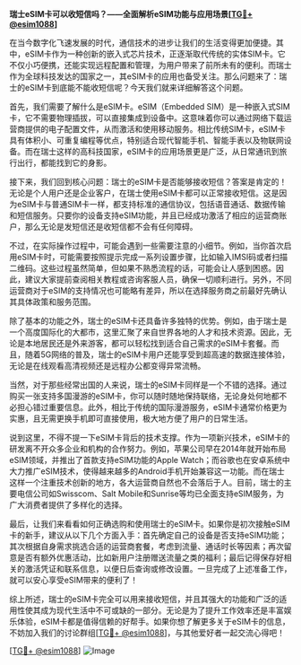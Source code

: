 **瑞士eSIM卡可以收短信吗？——全面解析eSIM功能与应用场景[[TG💪+ @esim1088](https://t.me/s/esim1088)]**

在当今数字化飞速发展的时代，通信技术的进步让我们的生活变得更加便捷。其中，eSIM卡作为一种创新的嵌入式芯片技术，正逐渐取代传统的实体SIM卡。它不仅小巧便携，还能实现远程配置和管理，为用户带来了前所未有的便利。而瑞士作为全球科技发达的国家之一，其eSIM卡的应用也备受关注。那么问题来了：瑞士的eSIM卡到底能不能收短信呢？今天我们就来详细解答这个问题。

首先，我们需要了解什么是eSIM卡。eSIM（Embedded SIM）是一种嵌入式SIM卡，它不需要物理插拔，可以直接集成到设备中。这意味着你可以通过网络下载运营商提供的电子配置文件，从而激活和使用移动服务。相比传统SIM卡，eSIM卡具有体积小、可重复编程等优点，特别适合现代智能手机、智能手表以及物联网设备。而在瑞士这样的高科技国家，eSIM卡的应用场景更是广泛，从日常通讯到旅行出行，都能找到它的身影。

接下来，我们回到核心问题：瑞士的eSIM卡是否能够接收短信？答案是肯定的！无论是个人用户还是企业客户，在瑞士使用eSIM卡都可以正常接收短信。这是因为eSIM卡与普通SIM卡一样，都支持标准的通信协议，包括语音通话、数据传输和短信服务。只要你的设备支持eSIM功能，并且已经成功激活了相应的运营商账户，那么无论是发短信还是收短信都不会有任何障碍。

不过，在实际操作过程中，可能会遇到一些需要注意的小细节。例如，当你首次启用eSIM卡时，可能需要按照提示完成一系列设置步骤，比如输入IMSI码或者扫描二维码。这些过程虽然简单，但如果不熟悉流程的话，可能会让人感到困惑。因此，建议大家提前查阅相关教程或咨询客服人员，确保一切顺利进行。另外，不同运营商对于eSIM的支持情况也可能略有差异，所以在选择服务商之前最好先确认其具体政策和服务范围。

除了基本的功能之外，瑞士的eSIM卡还具备许多独特的优势。例如，由于瑞士是一个高度国际化的大都市，这里汇聚了来自世界各地的人才和技术资源。因此，无论是本地居民还是外来游客，都可以轻松找到适合自己需求的eSIM卡套餐。而且，随着5G网络的普及，瑞士的eSIM卡用户还能享受到超高速的数据连接体验，无论是在线观看高清视频还是远程办公都变得异常流畅。

当然，对于那些经常出国的人来说，瑞士的eSIM卡同样是一个不错的选择。通过购买一张支持多国漫游的eSIM卡，你可以随时随地保持联络，无论身处何地都不必担心错过重要信息。此外，相比于传统的国际漫游服务，eSIM卡通常价格更为实惠，且无需更换手机即可直接使用，极大地方便了用户的日常生活。

说到这里，不得不提一下eSIM卡背后的技术支撑。作为一项新兴技术，eSIM卡的研发离不开众多企业和机构的合作努力。例如，苹果公司早在2014年就开始布局eSIM领域，并推出了首款支持eSIM功能的Apple Watch；而谷歌也在安卓系统中大力推广eSIM技术，使得越来越多的Android手机开始兼容这一功能。而在瑞士这样一个注重技术创新的地方，各大运营商自然也不会落后于人。目前，瑞士的主要电信公司如Swisscom、Salt Mobile和Sunrise等均已全面支持eSIM服务，为广大消费者提供了多样化的选择。

最后，让我们来看看如何正确选购和使用瑞士的eSIM卡。如果你是初次接触eSIM卡的新手，建议从以下几个方面入手：首先确定自己的设备是否支持eSIM功能；其次根据自身需求挑选合适的运营商套餐，考虑到流量、通话时长等因素；再次留意是否有额外优惠活动，比如新用户注册赠送流量之类的福利；最后记得保存好相关的激活凭证和联系信息，以便日后查询或修改设置。一旦完成了上述准备工作，就可以安心享受eSIM带来的便利了！

综上所述，瑞士的eSIM卡完全可以用来接收短信，并且其强大的功能和广泛的适用性使其成为现代生活中不可或缺的一部分。无论是为了提升工作效率还是丰富娱乐体验，eSIM卡都是值得信赖的好帮手。如果你想了解更多关于eSIM卡的信息，不妨加入我们的讨论群组[[TG💪+ @esim1088](https://t.me/s/esim1088)]，与其他爱好者一起交流心得吧！

[[TG💪+ @esim1088](https://t.me/s/esim1088)] ![Image](https://i.postimg.cc/4NQfJmqS/Snipaste-2025-05-13-00-14-12.png)